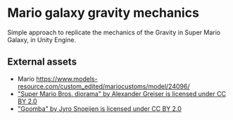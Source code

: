 # Mario galaxy gravity mechanics
Simple approach to replicate the mechanics of the Gravity in Super Mario Galaxy, in Unity Engine.

## External assets
- Mario https://www.models-resource.com/custom_edited/mariocustoms/model/24096/
- ["Super Mario Bros. diorama" by Alexander Greiser is licensed under CC BY 2.0](https://poly.google.com/view/ebB6Ii4p_Z0)
- ["Goomba" by Jyro Snoeijen is licensed under CC BY 2.0](https://poly.google.com/view/bjyPR_AhNdm)
